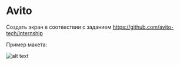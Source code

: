 # Avito
Создать экран в соотвествии с заданием https://github.com/avito-tech/internship

Пример макета:

![alt text](https://github.com/avito-tech/internship/blob/main/screen.png)
